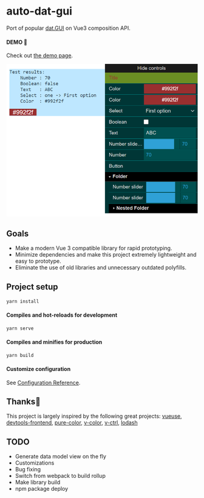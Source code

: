 # auto-dat-gui

Port of popular [dat.GUI](https://github.com/dataarts/dat.gui) on Vue3 composition API.

#### DEMO 👀
Check out [the demo page](https://maxzz.github.io/auto-dat-gui/).

![](src/assets/previews/preview-2020-11-15_21-24-52.png)

## Goals

* Make a modern Vue 3 compatible library for rapid prototyping.
* Minimize dependencies and make this project extremely lightweight and easy to prototype.
* Eliminate the use of old libraries and unnecessary outdated polyfills.

## Project setup
```
yarn install
```

#### Compiles and hot-reloads for development
```
yarn serve
```

#### Compiles and minifies for production
```
yarn build
```

#### Customize configuration
See [Configuration Reference](https://cli.vuejs.org/config/).

## Thanks🥑

This project is largely inspired by the following great projects: [vueuse](https://github.com/antfu/vueuse), [devtools-frontend](https://github.com/ChromeDevTools/devtools-frontend), [pure-color](https://github.com/WickyNilliams/pure-color), [v-color](https://github.com/v-comp/v-color), [v-ctrl](https://github.com/v-comp/v-ctrl), [lodash](https://github.com/lodash/lodash)

## TODO

* Generate data model view on the fly
* Customizations
* Bug fixing
* Switch from webpack to build rollup
* Make library build
* npm package deploy